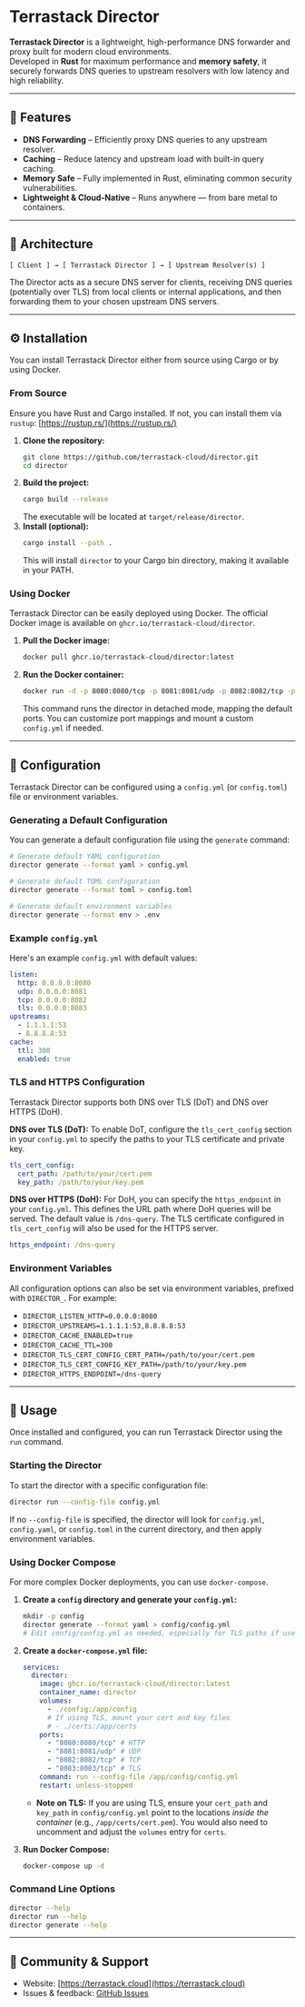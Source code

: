 # Terrastack Director

**Terrastack Director** is a lightweight, high-performance DNS forwarder and proxy built for modern cloud environments.  
Developed in **Rust** for maximum performance and **memory safety**, it securely forwards DNS queries to upstream resolvers with low latency and high reliability.

---

## 🚀 Features
- **DNS Forwarding** – Efficiently proxy DNS queries to any upstream resolver.  
- **Caching** – Reduce latency and upstream load with built-in query caching.  
- **Memory Safe** – Fully implemented in Rust, eliminating common security vulnerabilities.  
- **Lightweight & Cloud-Native** – Runs anywhere — from bare metal to containers.

---

## 🧩 Architecture
```
[ Client ] → [ Terrastack Director ] → [ Upstream Resolver(s) ]
```

The Director acts as a secure DNS server for clients, receiving DNS queries (potentially over TLS) from local clients or internal applications, and then forwarding them to your chosen upstream DNS servers.

---

## ⚙️ Installation

You can install Terrastack Director either from source using Cargo or by using Docker.

### From Source

Ensure you have Rust and Cargo installed. If not, you can install them via `rustup`: [https://rustup.rs/](https://rustup.rs/)

1.  **Clone the repository:**
    ```bash
    git clone https://github.com/terrastack-cloud/director.git
    cd director
    ```
2.  **Build the project:**
    ```bash
    cargo build --release
    ```
    The executable will be located at `target/release/director`.
3.  **Install (optional):**
    ```bash
    cargo install --path .
    ```
    This will install `director` to your Cargo bin directory, making it available in your PATH.

### Using Docker

Terrastack Director can be easily deployed using Docker. The official Docker image is available on `ghcr.io/terrastack-cloud/director`.

1.  **Pull the Docker image:**
    ```bash
    docker pull ghcr.io/terrastack-cloud/director:latest
    ```
2.  **Run the Docker container:**
    ```bash
    docker run -d -p 8080:8080/tcp -p 8081:8081/udp -p 8082:8082/tcp -p 8083:8083/tcp --name director ghcr.io/terrastack-cloud/director:latest
    ```
    This command runs the director in detached mode, mapping the default ports. You can customize port mappings and mount a custom `config.yml` if needed.

---

## 🧾 Configuration

Terrastack Director can be configured using a `config.yml` (or `config.toml`) file or environment variables.

### Generating a Default Configuration

You can generate a default configuration file using the `generate` command:

```bash
# Generate default YAML configuration
director generate --format yaml > config.yml

# Generate default TOML configuration
director generate --format toml > config.toml

# Generate default environment variables
director generate --format env > .env
```

### Example `config.yml`

Here's an example `config.yml` with default values:

```yaml
listen:
  http: 0.0.0.0:8080
  udp: 0.0.0.0:8081
  tcp: 0.0.0.0:8082
  tls: 0.0.0.0:8083
upstreams:
  - 1.1.1.1:53
  - 8.8.8.8:53
cache:
  ttl: 300
  enabled: true
```

### TLS and HTTPS Configuration

Terrastack Director supports both DNS over TLS (DoT) and DNS over HTTPS (DoH).

**DNS over TLS (DoT):**
To enable DoT, configure the `tls_cert_config` section in your `config.yml` to specify the paths to your TLS certificate and private key.

```yaml
tls_cert_config:
  cert_path: /path/to/your/cert.pem
  key_path: /path/to/your/key.pem
```

**DNS over HTTPS (DoH):**
For DoH, you can specify the `https_endpoint` in your `config.yml`. This defines the URL path where DoH queries will be served. The default value is `/dns-query`. The TLS certificate configured in `tls_cert_config` will also be used for the HTTPS server.

```yaml
https_endpoint: /dns-query
```

### Environment Variables

All configuration options can also be set via environment variables, prefixed with `DIRECTOR_`. For example:

*   `DIRECTOR_LISTEN_HTTP=0.0.0.0:8080`
*   `DIRECTOR_UPSTREAMS=1.1.1.1:53,8.8.8.8:53`
*   `DIRECTOR_CACHE_ENABLED=true`
*   `DIRECTOR_CACHE_TTL=300`
*   `DIRECTOR_TLS_CERT_CONFIG_CERT_PATH=/path/to/your/cert.pem`
*   `DIRECTOR_TLS_CERT_CONFIG_KEY_PATH=/path/to/your/key.pem`
*   `DIRECTOR_HTTPS_ENDPOINT=/dns-query`

---

## 🧠 Usage

Once installed and configured, you can run Terrastack Director using the `run` command.

### Starting the Director

To start the director with a specific configuration file:

```bash
director run --config-file config.yml
```

If no `--config-file` is specified, the director will look for `config.yml`, `config.yaml`, or `config.toml` in the current directory, and then apply environment variables.

### Using Docker Compose

For more complex Docker deployments, you can use `docker-compose`.

1.  **Create a `config` directory and generate your `config.yml`:**
    ```bash
    mkdir -p config
    director generate --format yaml > config/config.yml
    # Edit config/config.yml as needed, especially for TLS paths if used
    ```
2.  **Create a `docker-compose.yml` file:**
    ```yaml
    services:
      director:
        image: ghcr.io/terrastack-cloud/director:latest
        container_name: director
        volumes:
          - ./config:/app/config
          # If using TLS, mount your cert and key files
          # - ./certs:/app/certs
        ports:
          - "8080:8080/tcp" # HTTP
          - "8081:8081/udp" # UDP
          - "8082:8082/tcp" # TCP
          - "8083:8083/tcp" # TLS
        command: run --config-file /app/config/config.yml
        restart: unless-stopped
    ```
    *   **Note on TLS:** If you are using TLS, ensure your `cert_path` and `key_path` in `config/config.yml` point to the locations *inside the container* (e.g., `/app/certs/cert.pem`). You would also need to uncomment and adjust the `volumes` entry for `certs`.

3.  **Run Docker Compose:**
    ```bash
    docker-compose up -d
    ```

### Command Line Options

```bash
director --help
director run --help
director generate --help
```  

---

## 💬 Community & Support
- Website: [https://terrastack.cloud](https://terrastack.cloud)  
- Issues & feedback: [GitHub Issues](https://github.com/terrastack-cloud/director/issues)  
